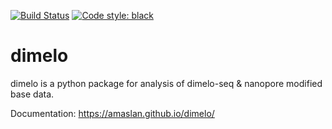 [![Build Status](https://github.com/amaslan/dimelo/actions/workflows/test.yml/badge.svg)](https://github.com/amaslan/dimelo/actions)
[![Code style: black](https://img.shields.io/badge/code%20style-black-000000.svg)](https://github.com/psf/black)

# dimelo
dimelo is a python package for analysis of dimelo-seq &amp; nanopore modified base data.

Documentation: https://amaslan.github.io/dimelo/
